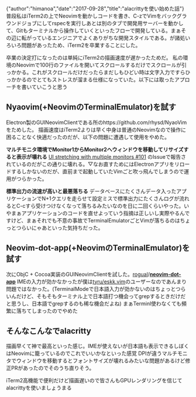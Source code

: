 {"author":"himanoa","date":"2017-09-28","title":"alacrittyを使い始めた話"}
普段私はiTerm2の上でNeovimを動かしコードを書き、C-zでVimをバックグラウンドジョブにしてrspecを実行しあとは別のタブで開発用サーバーを動かして、Gitもターミナルから操作していくといったフローで開発している。まぁその辺に転がっているエンジニアでよくありがちな開発スタイルである。が諸処いろいろ問題があったため、iTerm2を卒業することにした。

卒業の決定打になったのは単純にiTerm2の描画速度が遅かったためだ。
私の環境のNeovimで100行のファイルを開いてスクロールするだけでスクロールが引っかかる。これがスクロールだけだったらまだしもひどい時は文字入力ですらひっかかるのでとてもストレスが溜まる仕様になっていた。以下には取ったアプローチを書いていこうと思う

## Nyaovim(+NeovimのTerminalEmulator)を試す

Electron製のGUINeovimClientである所のhttps://github.com/rhysd/NyaoVim をためした。
描画速度はiTerm2よりは早く中身は普通のNeovimなので操作に困ることなく快適だったのだが、以下の問題に遭遇して使用をやめた。

**マルチモニタ環境でMonitor1からMonitor2へウィンドウを移動してリサイズすると表示が壊れる**
[UI stretching with multiple monitors #101](https://github.com/rhysd/NyaoVim/issues/101) のIssueで報告されているのだがこの通りに壊れる。▽なお直すためにはElectronアプリをリロードするしかないのだが、直前まで起動していたVimごと吹っ飛んでしまうので運用がつらかった。

**標準出力の流速が高いと最悪落ちる**
データベースにたくさんデータ入ったアプリケーションでN+1クエリを走らせて設定ミスで標準出力にたくさんログが流れるとC-cすら受けつけなくなって落ちるみたいなのを日に二回くらいやった。いやまぁアプリケーションのコードを直せよっていう指摘は正しいし実際やるんですけど、まぁそれでも不意の事故でTerminalEmulatorごとVimが落ちるのはちょっとつらいにゃあといった気持ちだった。


## Neovim-dot-app(+NeovimのTerminalEmulator)を試す

次にObjC + Cocoa実装のGUINeovimClientを試した。[rogual](https://github.com/rogual)/[**neovim-dot-app**](https://github.com/rogual/neovim-dot-app)
IMEの入力が効かなかったが僕は[tyru/eskk.vim](https://github.com/tyru/eskk.vim)のユーザーなのであんまり問題ではなかった。(TerminalModeで日本語入力が効かないのはちょっとつらいんだけど、そもそもターミナル上で日本語打つ機会ってgrepするときだけだと思うし、日本語でgrepするのも稀な機会だよね)
まぁTerminl使わなくても頻繁に落ちてしまったのでやめた


## そんなこんなでalacritty

描画早くて神で最高といった感じ。IMEが使えないが日本語も表示できるしぼくはNeovimに籠っているのでこれでいいかなといった感覚
DPIが違うマルチモニタでウィンドウを移動するとフォントサイズが壊れるみたいな問題があるけど修正PRがあったのでそのうち直りそう。

iTerm2高機能で便利だけど描画遅いので皆さんもGPUレンダリングを信じてalacrittyを使いましょうまる


